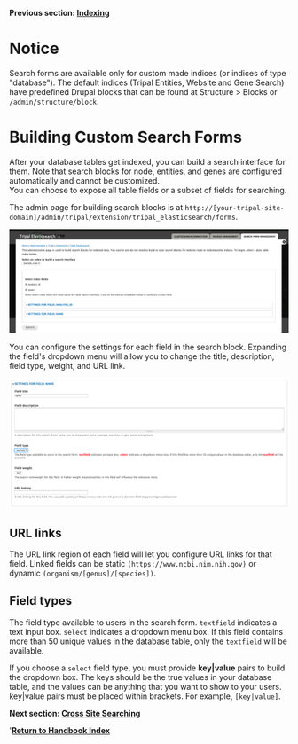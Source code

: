 **Previous section:  [Indexing](indexing.md)**

# Notice
Search forms are available only for custom made indices (or indices of type "database"). The default indices (Tripal Entities, Website and Gene Search) have predefined Drupal blocks that can be found at Structure > Blocks or `/admin/structure/block`.

# Building Custom Search Forms
After your database tables get indexed, you can build a search interface for them.  Note that search blocks for node, entities, and genes are configured automatically and cannot be customized.  
You can choose to expose all table fields or a subset of fields for searching.

The admin page for building search blocks is at `http://[your-tripal-site-domain]/admin/tripal/extension/tripal_elasticsearch/forms`.

![search block](../images/build-search-block.png)

You can configure the settings for each field in the search block.  Expanding the field's dropdown menu will allow you to change the title, description, field type, weight, and URL link.

![alter search interface](../images/alter-search-block.png)

## URL links

The URL link region of each field will let you configure URL links for that field. Linked fields can be static `(https://www.ncbi.nim.nih.gov)` or dynamic `(organism/[genus]/[species])`.

## Field types

The field type available to users in the search form. `textfield` indicates a text input box. `select` indicates a dropdown menu box. If this field contains more than 50 unique values in the database table, only the `textfield` will be available.

If you choose a `select` field type, you must provide **key|value** pairs to build the dropdown box.  The keys should be the true values in your database table, and the values can be anything that you want to show to your users. key|value pairs must be placed within brackets.  For example, `[key|value]`.


**Next section: [Cross Site Searching](/docs/cross-site-search.md)**

'**[Return to Handbook Index](README.md)**
